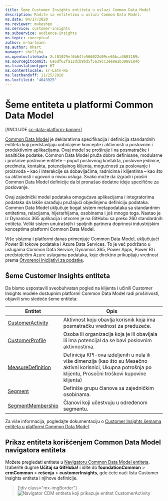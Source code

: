 ```yaml
---
title: Šeme Customer Insights entiteta u usluzi Common Data Model
description: Radite sa entitetima u usluzi Common Data Model.
ms.date: 04/17/2020
ms.reviewer: mukeshpo
ms.service: customer-insights
ms.subservice: audience-insights
ms.topic: conceptual
author: m-hartmann
ms.author: mhart
manager: shellyha
ms.openlocfilehash: 2cf01029ef6b64fe566022d09ce65bca3603189c
ms.sourcegitcommit: 6a6df62fa12dcb9bd5f5a39cc3ee0e2b3988184b
ms.translationtype: HT
ms.contentlocale: sr-Latn-RS
ms.lasthandoff: 11/25/2020
ms.locfileid: "4643925"
---
```

# <a name="entity-schemas-in-common-data-model"></a>Šeme entiteta u platformi Common Data Model

[!INCLUDE [cc-data-platform-banner](../includes/cc-data-platform-banner.md)]

[Common Data Model](https://docs.microsoft.com/common-data-model/) je deklarativna specifikacija i definicija standardnih entiteta koji predstavljaju uobičajene koncepte i aktivnosti u poslovnim i produktivnim aplikacijama. Ovaj model se proširuje i na posmatračke i analitičke podatke. Common Data Model pruža dobro definisane, modularne i proširive poslovne entitete – poput poslovnog kontakta, poslovne jedinice, predmeta, kontakta, potencijalnog klijenta, mogućnosti za poslovanje i proizvoda – kao i interakcije sa dobavljačima, radnicima i klijentima – kao što su aktivnosti i ugovori o nivou usluga. Svako može da izgradi i proširi Common Data Model definicije da bi pronašao dodatne ideje specifične za poslovanje.

Ovaj zajednički model podataka omogućava aplikacijama i integratorima podataka da lakše sarađuju pružajući objedinjenu definiciju podataka. Common Data Model uključuje bogat sistem metapodataka sa standardnim entitetima, relacijama, hijerarhijama, osobinama i još mnogo toga. Nastao je iz Dynamics 365 aplikacija i otvoren je na GitHubu sa preko 260 standardnih entiteta. Veliki sistem unutrašnjih i spoljnih partnera doprinosi industrijskim konceptima platformi Common Data Model.

Više sistema i platformi danas primenjuje Common Data Model, uključujući Power BI tokove podataka i Azure Data Services. To je već podržano u uslugama Common Data Service, Dynamics 365, Power Apps, Power BI i predstojećim Azure uslugama podataka, koje direktno prikupljaju vrednost prema [Otvorenoj inicijativi za podatke](https://www.microsoft.com/open-data-initiative).

## <a name="customer-insights-entity-schemas"></a>Šeme Customer Insights entiteta

Da bismo uspostavili sveobuhvatan pogled na klijenta i učinili Customer Insights modele dostupnim platformi Common Data Model radi proširivosti, objavili smo sledeće šeme entiteta:

| Entitet | Opis |
|---------|---------|
|[CustomerActivity](https://docs.microsoft.com/common-data-model/schema/core/applicationcommon/foundationcommon/crmcommon/solutions/customerinsights/customeractivity) | Aktivnost koju obavlja korisnik koja ima posmatračku vrednost za preduzeće. |
|[CustomerProfile](https://docs.microsoft.com/common-data-model/schema/core/applicationcommon/foundationcommon/crmcommon/solutions/customerinsights/customerprofile) | Osoba ili organizacija koja je ili obavljala ili ima potencijal da se bavi poslovnim aktivnostima. |
|[MeasureDefinition](https://docs.microsoft.com/common-data-model/schema/core/applicationcommon/foundationcommon/crmcommon/solutions/customerinsights/measuredefinition) | Definicija KPI-ova izdeljenih u nula ili više dimenzija (kao što su Mesečno aktivni korisnici, Ukupna potrošnja po klijentu, Prosečni troškovi kupovine klijenta) |
|[Segment](https://docs.microsoft.com/common-data-model/schema/core/applicationcommon/foundationcommon/crmcommon/solutions/customerinsights/segment) | Definiše grupu članova sa zajedničkim osobinama. |
|[SegmentMembership](https://docs.microsoft.com/common-data-model/schema/core/applicationcommon/foundationcommon/crmcommon/solutions/customerinsights/segmentmembership) | Članovi koji učestvuju u određenom segmentu. |

Za više informacija, pogledajte dokumentaciju o [Customer Insights šemama entiteta u platformi Common Data Model](https://docs.microsoft.com/common-data-model/schema/core/applicationcommon/foundationcommon/crmcommon/solutions/customerinsights/overview).

## <a name="view-entities-using-the-common-data-model-entity-navigator"></a>Prikaz entiteta korišćenjem Common Data Model navigatora entiteta

Možete pregledati entitete u [Navigatoru Common Data Model entiteta](https://microsoft.github.io/CDM/). Izaberite dugme **Učitaj sa GitHuba!** i idite do **foundationCommon** > **crmCommon** > **rešenja** > **customerInsights**, gde ćete naći listu Customer Insights entiteta i njihove definicije.
> [!div class="mx-imgBorder"]
> ![Navigator CDM entiteta koji prikazuje entitet CustomerActivity](media/CDM-entity-navigator.png "Navigator CDM entiteta koji prikazuje entitet CustomerActivity")
